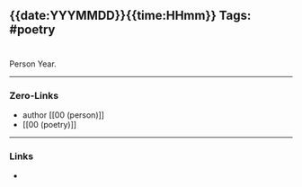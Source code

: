 {{date:YYYMMDD}}{{time:HHmm}}
Tags: #poetry  
---
#

Person Year.

---
### Zero-Links
- author [[00 (person)]]
- [[00 (poetry)]]
---
### Links
- 